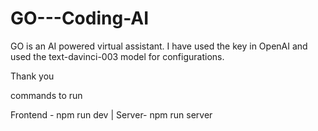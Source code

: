 # GO---Coding-AI


GO is an AI powered virtual assistant. I have used the key in OpenAI and used the text-davinci-003 model for configurations.


Thank you



commands to run

Frontend - npm run dev |
Server- npm run server
